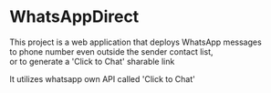 # WhatsAppDirect

This project is a web application that deploys WhatsApp messages <br>
to phone number even outside the sender contact list, <br>
or to generate a 'Click to Chat' sharable link

It utilizes whatsapp own API called 'Click to Chat'
